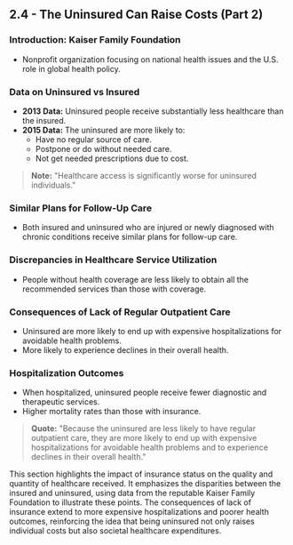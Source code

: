## 2.4 - The Uninsured Can Raise Costs (Part 2)

### Introduction: Kaiser Family Foundation
- Nonprofit organization focusing on national health issues and the U.S. role in global health policy.

### Data on Uninsured vs Insured
- **2013 Data:** Uninsured people receive substantially less healthcare than the insured.
- **2015 Data:** The uninsured are more likely to:
  - Have no regular source of care.
  - Postpone or do without needed care.
  - Not get needed prescriptions due to cost.
> **Note:** "Healthcare access is significantly worse for uninsured individuals."

### Similar Plans for Follow-Up Care
- Both insured and uninsured who are injured or newly diagnosed with chronic conditions receive similar plans for follow-up care.

### Discrepancies in Healthcare Service Utilization
- People without health coverage are less likely to obtain all the recommended services than those with coverage.

### Consequences of Lack of Regular Outpatient Care
- Uninsured are more likely to end up with expensive hospitalizations for avoidable health problems.
- More likely to experience declines in their overall health.

### Hospitalization Outcomes
- When hospitalized, uninsured people receive fewer diagnostic and therapeutic services.
- Higher mortality rates than those with insurance.

> **Quote:** "Because the uninsured are less likely to have regular outpatient care, they are more likely to end up with expensive hospitalizations for avoidable health problems and to experience declines in their overall health."

This section highlights the impact of insurance status on the quality and quantity of healthcare received. It emphasizes the disparities between the insured and uninsured, using data from the reputable Kaiser Family Foundation to illustrate these points. The consequences of lack of insurance extend to more expensive hospitalizations and poorer health outcomes, reinforcing the idea that being uninsured not only raises individual costs but also societal healthcare expenditures.

